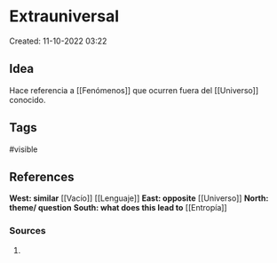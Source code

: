 # Extrauniversal

Created: 11-10-2022 03:22

## <span class="pink"> **Idea** </span>
Hace referencia a [[Fenómenos]] que ocurren fuera del [[Universo]] conocido.

## <span class="orange"> **Tags**</span>
<span class="tag"> #visible</span> 

## <span class="green"> **References**</span>
<span class="blue"> **West: similar** </span>
[[Vacío]]
[[Lenguaje]]
<span class="blue"> **East: opposite** </span>
[[Universo]]
<span class="blue"> **North: theme/ question** </span>
<span class="blue"> **South: what does this lead to** </span>
[[Entropía]]

### <span class="purple"> **Sources**</span>
1. 